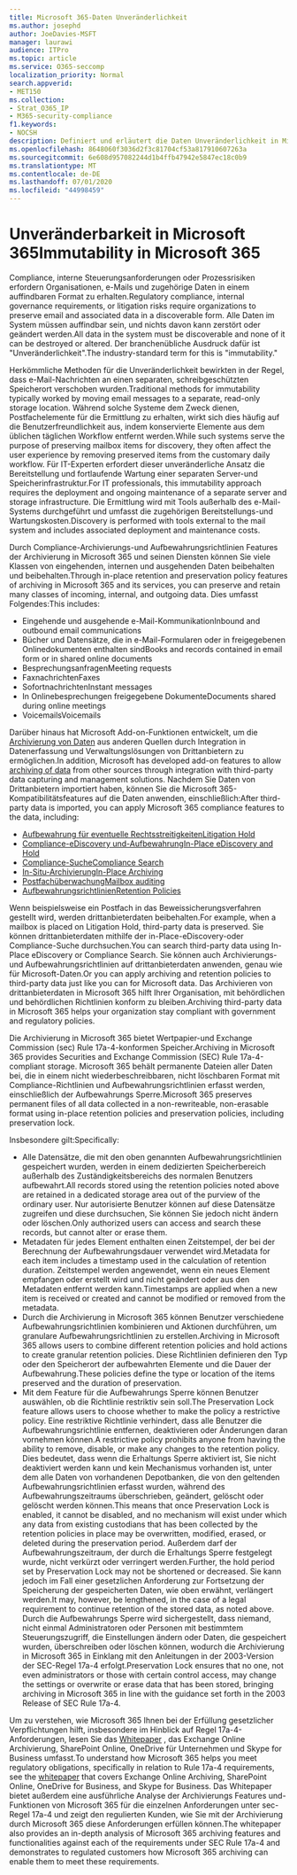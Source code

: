 ```yaml
---
title: Microsoft 365-Daten Unveränderlichkeit
ms.author: josephd
author: JoeDavies-MSFT
manager: laurawi
audience: ITPro
ms.topic: article
ms.service: O365-seccomp
localization_priority: Normal
search.appverid:
- MET150
ms.collection:
- Strat_O365_IP
- M365-security-compliance
f1.keywords:
- NOCSH
description: Definiert und erläutert die Daten Unveränderlichkeit in Microsoft 365.
ms.openlocfilehash: 8648060f3036d2f3c81704cf53a817910607263a
ms.sourcegitcommit: 6e608d957082244d1b4ffb47942e5847ec18c0b9
ms.translationtype: MT
ms.contentlocale: de-DE
ms.lasthandoff: 07/01/2020
ms.locfileid: "44998459"
---
```

# <a name="immutability-in-microsoft-365"></a><span data-ttu-id="92c41-103">Unveränderbarkeit in Microsoft 365</span><span class="sxs-lookup"><span data-stu-id="92c41-103">Immutability in Microsoft 365</span></span>

<span data-ttu-id="92c41-104">Compliance, interne Steuerungsanforderungen oder Prozessrisiken erfordern Organisationen, e-Mails und zugehörige Daten in einem auffindbaren Format zu erhalten.</span><span class="sxs-lookup"><span data-stu-id="92c41-104">Regulatory compliance, internal governance requirements, or litigation risks require organizations to preserve email and associated data in a discoverable form.</span></span> <span data-ttu-id="92c41-105">Alle Daten im System müssen auffindbar sein, und nichts davon kann zerstört oder geändert werden.</span><span class="sxs-lookup"><span data-stu-id="92c41-105">All data in the system must be discoverable and none of it can be destroyed or altered.</span></span> <span data-ttu-id="92c41-106">Der branchenübliche Ausdruck dafür ist "Unveränderlichkeit".</span><span class="sxs-lookup"><span data-stu-id="92c41-106">The industry-standard term for this is "immutability."</span></span>

<span data-ttu-id="92c41-107">Herkömmliche Methoden für die Unveränderlichkeit bewirkten in der Regel, dass e-Mail-Nachrichten an einen separaten, schreibgeschützten Speicherort verschoben wurden.</span><span class="sxs-lookup"><span data-stu-id="92c41-107">Traditional methods for immutability typically worked by moving email messages to a separate, read-only storage location.</span></span> <span data-ttu-id="92c41-108">Während solche Systeme dem Zweck dienen, Postfachelemente für die Ermittlung zu erhalten, wirkt sich dies häufig auf die Benutzerfreundlichkeit aus, indem konservierte Elemente aus dem üblichen täglichen Workflow entfernt werden.</span><span class="sxs-lookup"><span data-stu-id="92c41-108">While such systems serve the purpose of preserving mailbox items for discovery, they often affect the user experience by removing preserved items from the customary daily workflow.</span></span> <span data-ttu-id="92c41-109">Für IT-Experten erfordert dieser unveränderliche Ansatz die Bereitstellung und fortlaufende Wartung einer separaten Server-und Speicherinfrastruktur.</span><span class="sxs-lookup"><span data-stu-id="92c41-109">For IT professionals, this immutability approach requires the deployment and ongoing maintenance of a separate server and storage infrastructure.</span></span> <span data-ttu-id="92c41-110">Die Ermittlung wird mit Tools außerhalb des e-Mail-Systems durchgeführt und umfasst die zugehörigen Bereitstellungs-und Wartungskosten.</span><span class="sxs-lookup"><span data-stu-id="92c41-110">Discovery is performed with tools external to the mail system and includes associated deployment and maintenance costs.</span></span>

<span data-ttu-id="92c41-111">Durch Compliance-Archivierungs-und Aufbewahrungsrichtlinien Features der Archivierung in Microsoft 365 und seinen Diensten können Sie viele Klassen von eingehenden, internen und ausgehenden Daten beibehalten und beibehalten.</span><span class="sxs-lookup"><span data-stu-id="92c41-111">Through in-place retention and preservation policy features of archiving in Microsoft 365 and its services, you can preserve and retain many classes of incoming, internal, and outgoing data.</span></span> <span data-ttu-id="92c41-112">Dies umfasst Folgendes:</span><span class="sxs-lookup"><span data-stu-id="92c41-112">This includes:</span></span>

- <span data-ttu-id="92c41-113">Eingehende und ausgehende e-Mail-Kommunikation</span><span class="sxs-lookup"><span data-stu-id="92c41-113">Inbound and outbound email communications</span></span>
- <span data-ttu-id="92c41-114">Bücher und Datensätze, die in e-Mail-Formularen oder in freigegebenen Onlinedokumenten enthalten sind</span><span class="sxs-lookup"><span data-stu-id="92c41-114">Books and records contained in email form or in shared online documents</span></span>
- <span data-ttu-id="92c41-115">Besprechungsanfragen</span><span class="sxs-lookup"><span data-stu-id="92c41-115">Meeting requests</span></span>
- <span data-ttu-id="92c41-116">Faxnachrichten</span><span class="sxs-lookup"><span data-stu-id="92c41-116">Faxes</span></span>
- <span data-ttu-id="92c41-117">Sofortnachrichten</span><span class="sxs-lookup"><span data-stu-id="92c41-117">Instant messages</span></span>
- <span data-ttu-id="92c41-118">In Onlinebesprechungen freigegebene Dokumente</span><span class="sxs-lookup"><span data-stu-id="92c41-118">Documents shared during online meetings</span></span>
- <span data-ttu-id="92c41-119">Voicemails</span><span class="sxs-lookup"><span data-stu-id="92c41-119">Voicemails</span></span>

<span data-ttu-id="92c41-120">Darüber hinaus hat Microsoft Add-on-Funktionen entwickelt, um die [Archivierung von Daten](https://support.office.com/article/Archiving-third-party-data-in-Office-365-0ce338d5-3666-4a18-86ab-c6910ff408cc) aus anderen Quellen durch Integration in Datenerfassung und Verwaltungslösungen von Drittanbietern zu ermöglichen.</span><span class="sxs-lookup"><span data-stu-id="92c41-120">In addition, Microsoft has developed add-on features to allow [archiving of data](https://support.office.com/article/Archiving-third-party-data-in-Office-365-0ce338d5-3666-4a18-86ab-c6910ff408cc) from other sources through integration with third-party data capturing and management solutions.</span></span> <span data-ttu-id="92c41-121">Nachdem Sie Daten von Drittanbietern importiert haben, können Sie die Microsoft 365-Kompatibilitätsfeatures auf die Daten anwenden, einschließlich:</span><span class="sxs-lookup"><span data-stu-id="92c41-121">After third-party data is imported, you can apply Microsoft 365 compliance features to the data, including:</span></span>

- [<span data-ttu-id="92c41-122">Aufbewahrung für eventuelle Rechtsstreitigkeiten</span><span class="sxs-lookup"><span data-stu-id="92c41-122">Litigation Hold</span></span>](https://docs.microsoft.com/microsoft-365/compliance/create-a-litigation-hold)
- [<span data-ttu-id="92c41-123">Compliance-eDiscovery und-Aufbewahrung</span><span class="sxs-lookup"><span data-stu-id="92c41-123">In-Place eDiscovery and Hold</span></span>](https://docs.microsoft.com/microsoft-365/compliance/manage-legal-investigations)
- [<span data-ttu-id="92c41-124">Compliance-Suche</span><span class="sxs-lookup"><span data-stu-id="92c41-124">Compliance Search</span></span>](https://docs.microsoft.com/microsoft-365/compliance/search-for-content)
- [<span data-ttu-id="92c41-125">In-Situ-Archivierung</span><span class="sxs-lookup"><span data-stu-id="92c41-125">In-Place Archiving</span></span>](https://docs.microsoft.com/microsoft-365/compliance/enable-archive-mailboxes)
- [<span data-ttu-id="92c41-126">Postfachüberwachung</span><span class="sxs-lookup"><span data-stu-id="92c41-126">Mailbox auditing</span></span>](https://docs.microsoft.com/microsoft-365/compliance/enable-mailbox-auditing)
- [<span data-ttu-id="92c41-127">Aufbewahrungsrichtlinien</span><span class="sxs-lookup"><span data-stu-id="92c41-127">Retention Policies</span></span>](https://docs.microsoft.com/microsoft-365/compliance/retention-policies)

<span data-ttu-id="92c41-128">Wenn beispielsweise ein Postfach in das Beweissicherungsverfahren gestellt wird, werden drittanbieterdaten beibehalten.</span><span class="sxs-lookup"><span data-stu-id="92c41-128">For example, when a mailbox is placed on Litigation Hold, third-party data is preserved.</span></span> <span data-ttu-id="92c41-129">Sie können drittanbieterdaten mithilfe der in-Place-eDiscovery-oder Compliance-Suche durchsuchen.</span><span class="sxs-lookup"><span data-stu-id="92c41-129">You can search third-party data using In-Place eDiscovery or Compliance Search.</span></span> <span data-ttu-id="92c41-130">Sie können auch Archivierungs-und Aufbewahrungsrichtlinien auf drittanbieterdaten anwenden, genau wie für Microsoft-Daten.</span><span class="sxs-lookup"><span data-stu-id="92c41-130">Or you can apply archiving and retention policies to third-party data just like you can for Microsoft data.</span></span> <span data-ttu-id="92c41-131">Das Archivieren von drittanbieterdaten in Microsoft 365 hilft Ihrer Organisation, mit behördlichen und behördlichen Richtlinien konform zu bleiben.</span><span class="sxs-lookup"><span data-stu-id="92c41-131">Archiving third-party data in Microsoft 365 helps your organization stay compliant with government and regulatory policies.</span></span>

<span data-ttu-id="92c41-132">Die Archivierung in Microsoft 365 bietet Wertpapier-und Exchange Commission (sec) Rule 17a-4-konformen Speicher.</span><span class="sxs-lookup"><span data-stu-id="92c41-132">Archiving in Microsoft 365 provides Securities and Exchange Commission (SEC) Rule 17a-4-compliant storage.</span></span> <span data-ttu-id="92c41-133">Microsoft 365 behält permanente Dateien aller Daten bei, die in einem nicht wiederbeschreibbaren, nicht löschbaren Format mit Compliance-Richtlinien und Aufbewahrungsrichtlinien erfasst werden, einschließlich der Aufbewahrungs Sperre.</span><span class="sxs-lookup"><span data-stu-id="92c41-133">Microsoft 365 preserves permanent files of all data collected in a non-rewriteable, non-erasable format using in-place retention policies and preservation policies, including preservation lock.</span></span>

<span data-ttu-id="92c41-134">Insbesondere gilt:</span><span class="sxs-lookup"><span data-stu-id="92c41-134">Specifically:</span></span>

- <span data-ttu-id="92c41-135">Alle Datensätze, die mit den oben genannten Aufbewahrungsrichtlinien gespeichert wurden, werden in einem dedizierten Speicherbereich außerhalb des Zuständigkeitsbereichs des normalen Benutzers aufbewahrt.</span><span class="sxs-lookup"><span data-stu-id="92c41-135">All records stored using the retention policies noted above are retained in a dedicated storage area out of the purview of the ordinary user.</span></span> <span data-ttu-id="92c41-136">Nur autorisierte Benutzer können auf diese Datensätze zugreifen und diese durchsuchen, Sie können Sie jedoch nicht ändern oder löschen.</span><span class="sxs-lookup"><span data-stu-id="92c41-136">Only authorized users can access and search these records, but cannot alter or erase them.</span></span>
- <span data-ttu-id="92c41-137">Metadaten für jedes Element enthalten einen Zeitstempel, der bei der Berechnung der Aufbewahrungsdauer verwendet wird.</span><span class="sxs-lookup"><span data-stu-id="92c41-137">Metadata for each item includes a timestamp used in the calculation of retention duration.</span></span> <span data-ttu-id="92c41-138">Zeitstempel werden angewendet, wenn ein neues Element empfangen oder erstellt wird und nicht geändert oder aus den Metadaten entfernt werden kann.</span><span class="sxs-lookup"><span data-stu-id="92c41-138">Timestamps are applied when a new item is received or created and cannot be modified or removed from the metadata.</span></span>
- <span data-ttu-id="92c41-139">Durch die Archivierung in Microsoft 365 können Benutzer verschiedene Aufbewahrungsrichtlinien kombinieren und Aktionen durchführen, um granulare Aufbewahrungsrichtlinien zu erstellen.</span><span class="sxs-lookup"><span data-stu-id="92c41-139">Archiving in Microsoft 365 allows users to combine different retention policies and hold actions to create granular retention policies.</span></span> <span data-ttu-id="92c41-140">Diese Richtlinien definieren den Typ oder den Speicherort der aufbewahrten Elemente und die Dauer der Aufbewahrung.</span><span class="sxs-lookup"><span data-stu-id="92c41-140">These policies define the type or location of the items preserved and the duration of preservation.</span></span>
- <span data-ttu-id="92c41-141">Mit dem Feature für die Aufbewahrungs Sperre können Benutzer auswählen, ob die Richtlinie restriktiv sein soll.</span><span class="sxs-lookup"><span data-stu-id="92c41-141">The Preservation Lock feature allows users to choose whether to make the policy a restrictive policy.</span></span> <span data-ttu-id="92c41-142">Eine restriktive Richtlinie verhindert, dass alle Benutzer die Aufbewahrungsrichtlinie entfernen, deaktivieren oder Änderungen daran vornehmen können.</span><span class="sxs-lookup"><span data-stu-id="92c41-142">A restrictive policy prohibits anyone from having the ability to remove, disable, or make any changes to the retention policy.</span></span> <span data-ttu-id="92c41-143">Dies bedeutet, dass wenn die Erhaltungs Sperre aktiviert ist, Sie nicht deaktiviert werden kann und kein Mechanismus vorhanden ist, unter dem alle Daten von vorhandenen Depotbanken, die von den geltenden Aufbewahrungsrichtlinien erfasst wurden, während des Aufbewahrungszeitraums überschrieben, geändert, gelöscht oder gelöscht werden können.</span><span class="sxs-lookup"><span data-stu-id="92c41-143">This means that once Preservation Lock is enabled, it cannot be disabled, and no mechanism will exist under which any data from existing custodians that has been collected by the retention policies in place may be overwritten, modified, erased, or deleted during the preservation period.</span></span> <span data-ttu-id="92c41-144">Außerdem darf der Aufbewahrungszeitraum, der durch die Erhaltungs Sperre festgelegt wurde, nicht verkürzt oder verringert werden.</span><span class="sxs-lookup"><span data-stu-id="92c41-144">Further, the hold period set by Preservation Lock may not be shortened or decreased.</span></span> <span data-ttu-id="92c41-145">Sie kann jedoch im Fall einer gesetzlichen Anforderung zur Fortsetzung der Speicherung der gespeicherten Daten, wie oben erwähnt, verlängert werden.</span><span class="sxs-lookup"><span data-stu-id="92c41-145">It may, however, be lengthened, in the case of a legal requirement to continue retention of the stored data, as noted above.</span></span> <span data-ttu-id="92c41-146">Durch die Aufbewahrungs Sperre wird sichergestellt, dass niemand, nicht einmal Administratoren oder Personen mit bestimmtem Steuerungszugriff, die Einstellungen ändern oder Daten, die gespeichert wurden, überschreiben oder löschen können, wodurch die Archivierung in Microsoft 365 in Einklang mit den Anleitungen in der 2003-Version der SEC-Regel 17a-4 erfolgt.</span><span class="sxs-lookup"><span data-stu-id="92c41-146">Preservation Lock ensures that no one, not even administrators or those with certain control access, may change the settings or overwrite or erase data that has been stored, bringing archiving in Microsoft 365 in line with the guidance set forth in the 2003 Release of SEC Rule 17a-4.</span></span>

<span data-ttu-id="92c41-147">Um zu verstehen, wie Microsoft 365 Ihnen bei der Erfüllung gesetzlicher Verpflichtungen hilft, insbesondere im Hinblick auf Regel 17a-4-Anforderungen, lesen Sie das [Whitepaper](https://www.microsoft.com/microsoft-365/blog/wp-content/uploads/2015/11/Microsoft-EOA-White-Paper.pdf) , das Exchange Online Archivierung, SharePoint Online, OneDrive für Unternehmen und Skype for Business umfasst.</span><span class="sxs-lookup"><span data-stu-id="92c41-147">To understand how Microsoft 365 helps you meet regulatory obligations, specifically in relation to Rule 17a-4 requirements, see the [whitepaper](https://www.microsoft.com/microsoft-365/blog/wp-content/uploads/2015/11/Microsoft-EOA-White-Paper.pdf) that covers Exchange Online Archiving, SharePoint Online, OneDrive for Business, and Skype for Business.</span></span> <span data-ttu-id="92c41-148">Das Whitepaper bietet außerdem eine ausführliche Analyse der Archivierungs Features und-Funktionen von Microsoft 365 für die einzelnen Anforderungen unter sec-Regel 17a-4 und zeigt den regulierten Kunden, wie Sie mit der Archivierung durch Microsoft 365 diese Anforderungen erfüllen können.</span><span class="sxs-lookup"><span data-stu-id="92c41-148">The whitepaper also provides an in-depth analysis of Microsoft 365 archiving features and functionalities against each of the requirements under SEC Rule 17a-4 and demonstrates to regulated customers how Microsoft 365 archiving can enable them to meet these requirements.</span></span>

